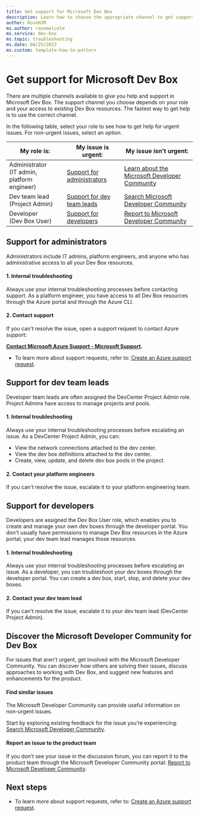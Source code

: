 ```yaml
---
title: Get support for Microsoft Dev Box
description: Learn how to choose the appropriate channel to get support for Microsoft Dev Box, and what options you should try before opening a support request.  
author: RoseHJM
ms.author: rosemalcolm
ms.service: dev-box
ms.topic: troubleshooting 
ms.date: 04/25/2023
ms.custom: template-how-to-pattern
---
```


# Get support for Microsoft Dev Box

There are multiple channels available to give you help and support in Microsoft Dev Box. The support channel you choose depends on your role and your access to existing Dev Box resources. The fastest way to get help is to use the correct channel.

In the following table, select your role to see how to get help for urgent issues. For non-urgent issues, select an option.

|My role is: |My issue is urgent:                    |My issue isn't urgent: |
|------------|-------------------------------------------------------------------------------------|------------------------|
|Administrator </br>(IT admin, platform engineer) |[Support for administrators](#support-for-administrators) |[Learn about the Microsoft Developer Community](#discover-the-microsoft-developer-community-for-dev-box)|
|Dev team lead </br>(Project Admin) |[Support for dev team leads](#support-for-dev-team-leads) |[Search Microsoft Developer Community](https://developercommunity.microsoft.com/devbox) |
|Developer </br>(Dev Box User)|[Support for developers](#support-for-developers) |[Report to Microsoft Developer Community](https://developercommunity.microsoft.com/devbox/report) |

## Support for administrators
Administrators include IT admins, platform engineers, and anyone who has administrative access to all your Dev Box resources.
#### 1. Internal troubleshooting
Always use your internal troubleshooting processes before contacting support. As a platform engineer, you have access to all Dev Box resources through the Azure portal and through the Azure CLI.
#### 2. Contact support
If you can't resolve the issue, open a support request to contact Azure support: 

   **[Contact Microsoft Azure Support - Microsoft Support](https://support.microsoft.com/topic/contact-microsoft-azure-support-2315e669-8b1f-493b-5fb1-d88a8736ffe4).**

- To learn more about support requests, refer to: [Create an Azure support request](../azure-portal/supportability/how-to-create-azure-support-request.md).

## Support for dev team leads
Developer team leads are often assigned the DevCenter Project Admin role. Project Admins have access to manage projects and pools.
#### 1. Internal troubleshooting
Always use your internal troubleshooting processes before escalating an issue.
As a DevCenter Project Admin, you can:
- View the network connections attached to the dev center.
- View the dev box definitions attached to the dev center.
- Create, view, update, and delete dev box pools in the project. 

#### 2. Contact your platform engineers
If you can't resolve the issue, escalate it to your platform engineering team.

## Support for developers
Developers are assigned the Dev Box User role, which enables you to create and manage your own dev boxes through the developer portal. You don't usually have permissions to manage Dev Box resources in the Azure portal; your dev team lead manages those resources.
#### 1. Internal troubleshooting
Always use your internal troubleshooting processes before escalating an issue.
As a developer, you can troubleshoot your dev boxes through the developer portal. You can create a dev box, start, stop, and delete your dev boxes. 
#### 2. Contact your dev team lead
If you can't resolve the issue, escalate it to your dev team lead (DevCenter Project Admin).
## Discover the Microsoft Developer Community for Dev Box

For issues that aren't urgent, get involved with the Microsoft Developer Community. You can discover how others are solving their issues, discuss approaches to working with Dev Box, and suggest new features and enhancements for the product.

#### Find similar issues
The Microsoft Developer Community can provide useful information on non-urgent issues. 

Start by exploring existing feedback for the issue you’re experiencing: [Search Microsoft Developer Community](https://developercommunity.microsoft.com/devbox).

#### Report an issue to the product team
If you don’t see your issue in the discussion forum, you can report it to the product team through the Microsoft Developer Community portal: [Report to Microsoft Developer Community](https://developercommunity.microsoft.com/devbox/report).

## Next steps

- To learn more about support requests, refer to: [Create an Azure support request](../azure-portal/supportability/how-to-create-azure-support-request.md).
